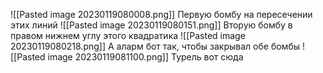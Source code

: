 ![[Pasted image 20230119080008.png]]
Первую бомбу на пересечении этих линий
![[Pasted image 20230119080151.png]]
Вторую бомбу в правом нижнем углу этого квадратика
![[Pasted image 20230119080218.png]]
А аларм бот так, чтобы закрывал обе бомбы
![[Pasted image 20230119081100.png]]
Турель вот сюда
